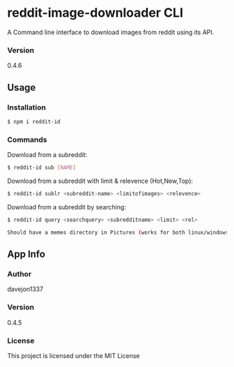 # reddit-image-downloader CLI

A Command line interface to download images from reddit using its API.

### Version
0.4.6

## Usage

### Installation


```sh
$ npm i reddit-id
```

### Commands

Download from a subreddit:
```sh
$ reddit-id sub [NAME]
```
Download from a subreddit with limit & relevence (Hot,New,Top):
```sh
$ reddit-id sublr <subreddit-name> <limitofimages> <relevence>
```
Download from a subreddit by searching:
```sh
$ reddit-id query <searchquery> <subredditname> <limit> <rel>
```

```sh
Should have a memes directory in Pictures (works for both linux/windows)
```


## App Info

### Author

davejon1337

### Version

0.4.5

### License

This project is licensed under the MIT License